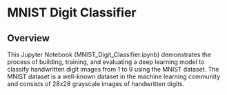 # MNIST Digit Classifier
## Overview
This Jupyter Notebook (MNIST_Digit_Classifier.ipynb) demonstrates the process of building, training, and evaluating a deep learning model to classify handwritten digit images from 1 to 9 using the MNIST dataset. The MNIST dataset is a well-known dataset in the machine learning community and consists of 28x28 grayscale images of handwritten digits.
